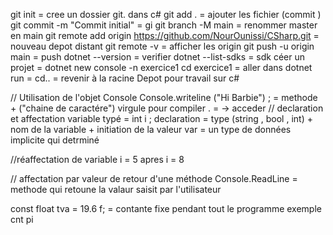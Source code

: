 git init = cree un dossier git. dans c#
git add . = ajouter les fichier (commit )
git commit -m "Commit initial" = gi
git branch -M main = renommer master en main
git remote add origin https://github.com/NourOunissi/CSharp.git = nouveau depot distant
git remote -v = afficher les origin 
git push -u origin main = push
dotnet --version = verifier
dotnet --list-sdks = sdk
céer un projet = dotnet new console -n exercice1
cd exercice1 = aller dans
dotnet run = 
cd.. = revenir à la racine
Depot pour travail sur c#

// Utilisation de l'objet Console 
Console.writeline ("Hi Barbie") ;  = methode + ("chaine de caractére") virgule pour compiler
. = -> acceder
// declaration et affectation
variable typé =  int i ;
declaration = type (string , bool , int) + nom de la variable + initiation de la valeur 
var = un type de données implicite qui detrminé 

//réaffectation de variable 
i = 5 apres i = 8

// affectation par valeur de retour d'une méthode 
Console.ReadLine = methode qui retoune la valaur saisit par l'utilisateur 

const float tva = 19.6 f; = contante fixe pendant tout le programme exemple cnt pi 